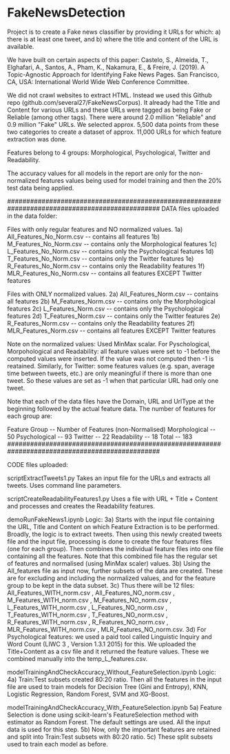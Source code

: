 # FakeNewsDetection
Project is to create a Fake news classifier by providing it URLs for which: a) there is at least one tweet, and b) where the title and content of the URL is available.

We have built on certain aspects of this paper: Castelo, S., Almeida, T., Elghafari, A., Santos, A., Pham, K., Nakamura, E., & Freire, J. (2019). A Topic-Agnostic Approach for Identifying Fake News Pages. San Francisco, CA, USA: International World Wide Web Conference Committee.

We did not crawl websites to extract HTML. Instead we used this Github repo (github.com/several27/FakeNewsCorpus). It already had the Title and Content for various URLs and these URLs were tagged as being Fake or Reliable (among other tags). There were around 2.0 million "Reliable" and 0.9 million "Fake" URLs. We selected approx. 5,500 data points from these two categories to create a dataset of approx. 11,000 URLs for which feature extraction was done.

Features belong to 4 groups: Morphological, Psychological, Twitter and Readability.

The accuracy values for all models in the report are only for the non-normalized features values being used for model training and then the 20% test data being applied.

################################################################################################ DATA files uploaded in the data folder:

Files with only regular features and NO normalized values. 1a) All_Features_No_Norm.csv -- contains all features 1b) M_Features_No_Norm.csv -- contains only the Morphological features 1c) L_Features_No_Norm.csv -- contains only the Psychological features 1d) T_Features_No_Norm.csv -- contains only the Twitter features 1e) R_Features_No_Norm.csv -- contains only the Readability features 1f) MLR_Features_No_Norm.csv -- contains all features EXCEPT Twitter features

Files with ONLY normalized values. 2a) All_Features_Norm.csv -- contains all features 2b) M_Features_Norm.csv -- contains only the Morphological features 2c) L_Features_Norm.csv -- contains only the Psychological features 2d) T_Features_Norm.csv -- contains only the Twitter features 2e) R_Features_Norm.csv -- contains only the Readability features 2f) MLR_Features_Norm.csv -- contains all features EXCEPT Twitter features

Note on the normalized values: Used MinMax scalar. For Pyschological, Morpohological and Readability: all feature values were set to -1 before the computed values were inserted. If the value was not computed then -1 is reatained. Similarly, for Twitter: some features values (e.g. span, average time between tweets, etc.) are only meaningful if there is more than one tweet. So these values are set as -1 when that particular URL had only one tweet.

Note that each of the data files have the Domain, URL and UrlType at the beginning followed by the actual feature data. The number of features for each group are:

Feature Group -- Number of Features (non-Normalised)
Morphological -- 50
Psychological -- 93
Twitter -- 22
Readability -- 18
Total -- 183
################################################################################################

CODE files uploaded:

scriptExtractTweets1.py Takes an input file for the URLs and extracts all tweets. Uses command line parameters.

scriptCreateReadabilityFeatures1.py Uses a file with URL + Title + Content and processes and creates the Readability features.

demoRunFakeNews1.ipynb Logic: 3a) Starts with the input file containing the URL, Title and Content on which Feature Extraction is to be performed. Broadly, the logic is to extract tweets. Then using this newly created tweets file and the input file, processing is done to create the four features files (one for each group). Then combines the individual feature files into one file containing all the features. Note that this combined file has the regular set of features and normalised (using MinMax scaler) values. 3b) Using the All_features file as input now, further subsets of the data are created. These are for excluding and including the normalized values, and for the feature group to be kept in the data subset. 3c) Thus there will be 12 files: All_Features_WITH_norm.csv , All_Features_NO_norm.csv , M_Features_WITH_norm.csv , M_Features_NO_norm.csv , L_Features_WITH_norm.csv , L_Features_NO_norm.csv , T_Features_WITH_norm.csv , T_Features_NO_norm.csv , R_Features_WITH_norm.csv , R_Features_NO_norm.csv , MLR_Features_WITH_norm.csv , MLR_Features_NO_norm.csv. 3d) For Psychological features: we used a paid tool called Linguistic Inquiry and Word Count (LIWC 3 , Version 1.3.1 2015) for this. We uploaded the Title+Content as a csv file and it returned the feature values. These we combined manually into the temp_L_features.csv.

modelTrainingAndCheckAccuracy_Without_FeatureSelection.ipynb Logic: 4a) Train:Test subsets created 80:20 ratio. Then all the features in the input file are used to train models for Decision Tree (Gini and Entropy), KNN, Logistic Regression, Random Forest, SVM and XG-Boost.

modelTrainingAndCheckAccuracy_With_FeatureSelection.ipynb 5a) Feature Selection is done using scikit-learn's FeatureSelection method with estimator as Random Forest. The default settings are used. All the input data is used for this step. 5b) Now, only the important features are retained and split into Train:Test subsets with 80:20 ratio. 5c) These split subsets used to train each model as before.
